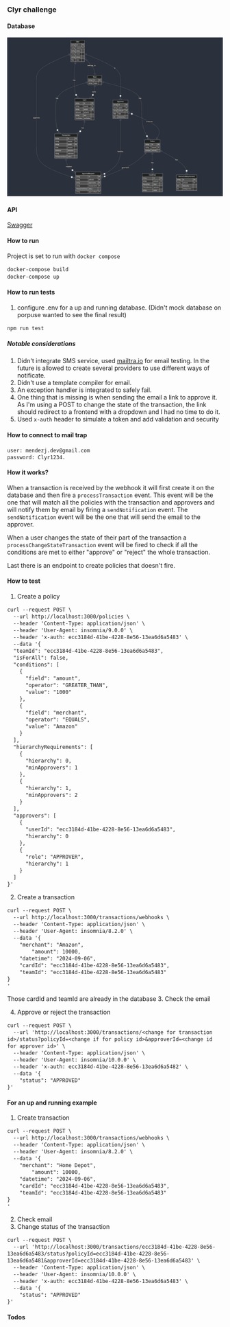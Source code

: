 ### Clyr challenge

#### Database
![alt text](./mermaid-diagram-2024-09-16-175029.png)

#### API
[Swagger](http://localhost:3000/api-docs)


#### How to run
Project is set to run with `docker compose`
```bash
docker-compose build
docker-compose up
```

#### How to run tests
1. configure .env for a up and running database. (Didn't mock database on porpuse wanted to see the final result)
```bash
npm run test
```

##### Notable considerations
1. Didn't integrate SMS service, used [mailtra.io](https://mailtrap.io/) for email testing. In the future is allowed to create several providers to use different ways of notificate. 
2. Didn't use a template compiler for email.
3. An exception handler is integrated to safely fail.
4. One thing that is missing is when sending the email a link to approve it. As I'm using a POST to change the state of the transaction, the link should redirect to a frontend with a dropdown and I had no time to do it.
5. Used `x-auth` header to simulate a token and add validation and security


#### How to connect to mail trap
```
user: mendezj.dev@gmail.com
password: Clyr1234.
```


#### How it works?
When a transaction is received by the webhook it will first create it on the database and then fire a `processTransaction` event.
This event will be the one that will match all the policies with the transaction and approvers and will notify them by email by firing a `sendNotification` event.
The `sendNotification` event will be the one that will send the email to the approver.

When a user changes the state of their part of the transaction a `processChangeStateTransaction` event will be fired to check if all the conditions are met to either "approve" or "reject" the whole transaction.

Last there is an endpoint to create policies that doesn't fire.

#### How to test

1. Create a policy
```curl
curl --request POST \
  --url http://localhost:3000/policies \
  --header 'Content-Type: application/json' \
  --header 'User-Agent: insomnia/9.0.0' \
  --header 'x-auth: ecc3184d-41be-4228-8e56-13ea6d6a5483' \
  --data '{
  "teamId": "ecc3184d-41be-4228-8e56-13ea6d6a5483",
  "isForAll": false,
  "conditions": [
    {
      "field": "amount",
      "operator": "GREATER_THAN",
      "value": "1000"
    },
    {
      "field": "merchant",
      "operator": "EQUALS",
      "value": "Amazon"
    }
  ],
  "hierarchyRequirements": [
    {
      "hierarchy": 0,
      "minApprovers": 1
    },
    {
      "hierarchy": 1,
      "minApprovers": 2
    }
  ],
  "approvers": [
    {
      "userId": "ecc3184d-41be-4228-8e56-13ea6d6a5483",
      "hierarchy": 0
    },
    {
      "role": "APPROVER",
      "hierarchy": 1
    }
  ]
}'
```

2. Create a transaction
```curl
curl --request POST \
  --url http://localhost:3000/transactions/webhooks \
  --header 'Content-Type: application/json' \
  --header 'User-Agent: insomnia/8.2.0' \
  --data '{
    "merchant": "Amazon",
		"amount": 10000,
    "datetime": "2024-09-06",
    "cardId": "ecc3184d-41be-4228-8e56-13ea6d6a5483", 
    "teamId": "ecc3184d-41be-4228-8e56-13ea6d6a5483"
}
'
```
Those cardId and teamId are already in the database
3. Check the email


4. Approve or reject the transaction
```curl
curl --request POST \
  --url 'http://localhost:3000/transactions/<change for transaction id>/status?policyId=<change if for policy id>&approverId=<change id for approver id>' \
  --header 'Content-Type: application/json' \
  --header 'User-Agent: insomnia/10.0.0' \
  --header 'x-auth: ecc3184d-41be-4228-8e56-13ea6d6a5482' \
  --data '{
	"status": "APPROVED"
}'
```




#### For an up and running example
1. Create transaction
```curl
curl --request POST \
  --url http://localhost:3000/transactions/webhooks \
  --header 'Content-Type: application/json' \
  --header 'User-Agent: insomnia/8.2.0' \
  --data '{
    "merchant": "Home Depot",
		"amount": 10000,
    "datetime": "2024-09-06",
    "cardId": "ecc3184d-41be-4228-8e56-13ea6d6a5483", 
    "teamId": "ecc3184d-41be-4228-8e56-13ea6d6a5483"
}
'
```
2. Check email
3. Change status of the transaction
```curl
curl --request POST \
  --url 'http://localhost:3000/transactions/ecc3184d-41be-4228-8e56-13ea6d6a5483/status?policyId=ecc3184d-41be-4228-8e56-13ea6d6a5481&approverId=ecc3184d-41be-4228-8e56-13ea6d6a5483' \
  --header 'Content-Type: application/json' \
  --header 'User-Agent: insomnia/10.0.0' \
  --header 'x-auth: ecc3184d-41be-4228-8e56-13ea6d6a5483' \
  --data '{
	"status": "APPROVED"
}'
```


#### Todos


